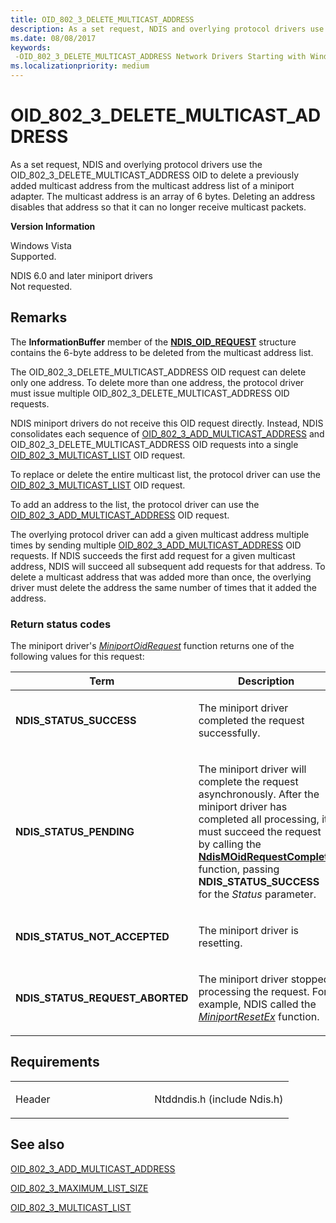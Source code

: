```yaml
---
title: OID_802_3_DELETE_MULTICAST_ADDRESS
description: As a set request, NDIS and overlying protocol drivers use the OID_802_3_DELETE_MULTICAST_ADDRESS OID to delete a previously added multicast address from the multicast address list of a miniport adapter.
ms.date: 08/08/2017
keywords: 
 -OID_802_3_DELETE_MULTICAST_ADDRESS Network Drivers Starting with Windows Vista
ms.localizationpriority: medium
---
```


# OID\_802\_3\_DELETE\_MULTICAST\_ADDRESS


As a set request, NDIS and overlying protocol drivers use the OID\_802\_3\_DELETE\_MULTICAST\_ADDRESS OID to delete a previously added multicast address from the multicast address list of a miniport adapter. The multicast address is an array of 6 bytes. Deleting an address disables that address so that it can no longer receive multicast packets.

**Version Information**

<a href="" id="windows-vista"></a>Windows Vista  
Supported.

<a href="" id="ndis-6-0-and-later-miniport-drivers"></a>NDIS 6.0 and later miniport drivers  
Not requested.

Remarks
-------

The **InformationBuffer** member of the [**NDIS\_OID\_REQUEST**](/windows-hardware/drivers/ddi/ndis/ns-ndis-_ndis_oid_request) structure contains the 6-byte address to be deleted from the multicast address list.

The OID\_802\_3\_DELETE\_MULTICAST\_ADDRESS OID request can delete only one address. To delete more than one address, the protocol driver must issue multiple OID\_802\_3\_DELETE\_MULTICAST\_ADDRESS OID requests.

NDIS miniport drivers do not receive this OID request directly. Instead, NDIS consolidates each sequence of [OID\_802\_3\_ADD\_MULTICAST\_ADDRESS](oid-802-3-add-multicast-address.md) and OID\_802\_3\_DELETE\_MULTICAST\_ADDRESS OID requests into a single [OID\_802\_3\_MULTICAST\_LIST](oid-802-3-multicast-list.md) OID request.

To replace or delete the entire multicast list, the protocol driver can use the [OID\_802\_3\_MULTICAST\_LIST](oid-802-3-multicast-list.md) OID request.

To add an address to the list, the protocol driver can use the [OID\_802\_3\_ADD\_MULTICAST\_ADDRESS](oid-802-3-add-multicast-address.md) OID request.

The overlying protocol driver can add a given multicast address multiple times by sending multiple [OID\_802\_3\_ADD\_MULTICAST\_ADDRESS](oid-802-3-add-multicast-address.md) OID requests. If NDIS succeeds the first add request for a given multicast address, NDIS will succeed all subsequent add requests for that address. To delete a multicast address that was added more than once, the overlying driver must delete the address the same number of times that it added the address.

### Return status codes

The miniport driver's [*MiniportOidRequest*](/windows-hardware/drivers/ddi/ndis/nc-ndis-miniport_oid_request) function returns one of the following values for this request:

<table>
<colgroup>
<col width="50%" />
<col width="50%" />
</colgroup>
<thead>
<tr class="header">
<th>Term</th>
<th>Description</th>
</tr>
</thead>
<tbody>
<tr class="odd">
<td><p><strong>NDIS_STATUS_SUCCESS</strong></p></td>
<td><p>The miniport driver completed the request successfully.</p></td>
</tr>
<tr class="even">
<td><p><strong>NDIS_STATUS_PENDING</strong></p></td>
<td><p>The miniport driver will complete the request asynchronously. After the miniport driver has completed all processing, it must succeed the request by calling the <a href="/windows-hardware/drivers/ddi/ndis/nf-ndis-ndismoidrequestcomplete" data-raw-source="[&lt;strong&gt;NdisMOidRequestComplete&lt;/strong&gt;](/windows-hardware/drivers/ddi/ndis/nf-ndis-ndismoidrequestcomplete)"><strong>NdisMOidRequestComplete</strong></a> function, passing <strong>NDIS_STATUS_SUCCESS</strong> for the <em>Status</em> parameter.</p></td>
</tr>
<tr class="odd">
<td><p><strong>NDIS_STATUS_NOT_ACCEPTED</strong></p></td>
<td><p>The miniport driver is resetting.</p></td>
</tr>
<tr class="even">
<td><p><strong>NDIS_STATUS_REQUEST_ABORTED</strong></p></td>
<td><p>The miniport driver stopped processing the request. For example, NDIS called the <a href="/windows-hardware/drivers/ddi/ndis/nc-ndis-miniport_reset" data-raw-source="[&lt;em&gt;MiniportResetEx&lt;/em&gt;](/windows-hardware/drivers/ddi/ndis/nc-ndis-miniport_reset)"><em>MiniportResetEx</em></a> function.</p></td>
</tr>
</tbody>
</table>

 

Requirements
------------

<table>
<colgroup>
<col width="50%" />
<col width="50%" />
</colgroup>
<tbody>
<tr class="odd">
<td><p>Header</p></td>
<td>Ntddndis.h (include Ndis.h)</td>
</tr>
</tbody>
</table>

## See also


[OID\_802\_3\_ADD\_MULTICAST\_ADDRESS](oid-802-3-add-multicast-address.md)

[OID\_802\_3\_MAXIMUM\_LIST\_SIZE](oid-802-3-maximum-list-size.md)

[OID\_802\_3\_MULTICAST\_LIST](oid-802-3-multicast-list.md)

